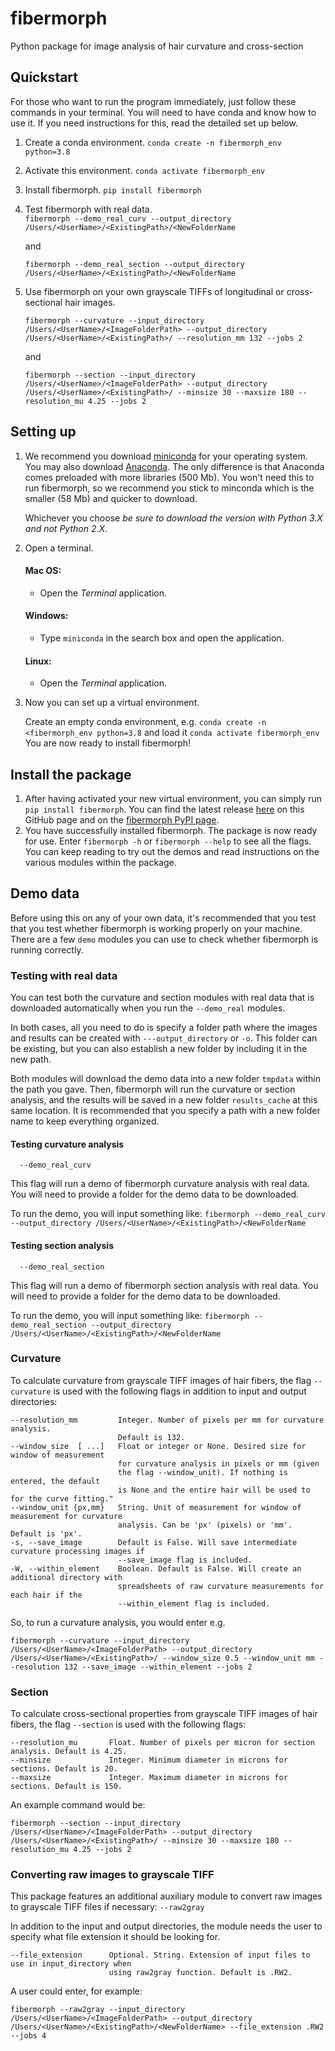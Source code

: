 ﻿# fibermorph


Python package for image analysis of hair curvature and cross-section

## Quickstart
For those who want to run the program immediately, just follow these commands in your terminal. You will need to have conda and know how to use it. If you need instructions for this, read the detailed set up below.

1. Create a conda environment.
`conda create -n fibermorph_env python=3.8`
2. Activate this environment.
`conda activate fibermorph_env`
3. Install fibermorph.
`pip install fibermorph`
4. Test fibermorph with real data.  
`fibermorph --demo_real_curv --output_directory /Users/<UserName>/<ExistingPath>/<NewFolderName`

	and  

	`fibermorph --demo_real_section --output_directory /Users/<UserName>/<ExistingPath>/<NewFolderName`
5. Use fibermorph on your own grayscale TIFFs of longitudinal or cross-sectional hair images.  

	`fibermorph --curvature --input_directory /Users/<UserName>/<ImageFolderPath> --output_directory /Users/<UserName>/<ExistingPath>/ --resolution_mm 132 --jobs 2`  

	and

	`fibermorph --section --input_directory /Users/<UserName>/<ImageFolderPath> --output_directory /Users/<UserName>/<ExistingPath>/ --minsize 30 --maxsize 180 --resolution_mu 4.25 --jobs 2`


## Setting up
1. We recommend you download [miniconda](https://docs.conda.io/en/latest/miniconda.html) for your operating system.
	You may also download [Anaconda](https://docs.anaconda.com/anaconda/install/). The only difference is that Anaconda comes preloaded with more libraries (500 Mb). You won't need this to run fibermorph, so we recommend you stick to minconda which is the smaller (58 Mb) and quicker to download.

	Whichever you choose *be sure to download the version with Python 3.X and not Python 2.X*.
2. Open a terminal.
	#### Mac OS:
	- Open the *Terminal* application.
	#### Windows:
	- Type `miniconda` in the search box and open the application.
	#### Linux:
	- Open the *Terminal* application.
3.  Now you can set up a virtual environment.

	Create an empty conda environment, e.g. `conda create -n <fibermorph_env python=3.8` and load it `conda activate fibermorph_env`
	You are now ready to install fibermorph!

## Install the package

1. After having activated your new virtual environment, you can simply run `pip install fibermorph`.
	You can find the latest release [here](https://github.com/tinalasisi/fibermorph/) on this GitHub page and on the [fibermorph PyPI page](https://pypi.org/project/fibermorph/).
2. You have successfully installed fibermorph.
	The package is now ready for use. Enter `fibermorph -h` or `fibermorph --help` to see all the flags. You can keep reading to try out the demos and read instructions on the various modules within the package.

## Demo data
Before using this on any of your own data, it's recommended that you test that you test whether fibermorph is working properly on your machine. There are a few `demo` modules you can use to check whether fibermorph is running correctly.

### Testing with real data
You can test both the curvature and section modules with real data that is downloaded automatically when you run the `--demo_real` modules.

In both cases, all you need to do is specify a folder path where the images and results can be created with `---output_directory` or `-o`. This folder can be existing, but you can also establish a new folder by including it in the new path.

Both modules will download the demo data into a new folder `tmpdata` within the path you gave. Then, fibermorph will run the curvature or section analysis, and the results  will be saved in a new folder `results_cache` at this same location. It is recommended that you specify a path with a new folder name to keep everything organized.

#### Testing curvature analysis
`  --demo_real_curv`

This flag will run  a demo of fibermorph curvature analysis with real data. You will need to provide a folder for the demo data to be downloaded.

To run the demo, you will input something like:
`fibermorph --demo_real_curv --output_directory /Users/<UserName>/<ExistingPath>/<NewFolderName`

#### Testing section analysis
`  --demo_real_section`

This flag will run  a demo of fibermorph section analysis with real data. You will need to provide a folder for the demo data to be downloaded.

To run the demo, you will input something like:
`fibermorph --demo_real_section --output_directory /Users/<UserName>/<ExistingPath>/<NewFolderName`

### Curvature
To calculate curvature from grayscale TIFF images of hair fibers, the flag `--curvature` is used with the following flags in addition to input and output directories:
```
--resolution_mm       	Integer. Number of pixels per mm for curvature analysis.
						Default is 132.
--window_size  [ ...] 	Float or integer or None. Desired size for window of measurement
						for curvature analysis in pixels or mm (given
						the flag --window_unit). If nothing is entered, the default
						is None and the entire hair will be used to for the curve fitting."
--window_unit {px,mm}	String. Unit of measurement for window of measurement for curvature
                      	analysis. Can be 'px' (pixels) or 'mm'. Default is 'px'.
-s, --save_image      	Default is False. Will save intermediate curvature processing images if
                      	--save_image flag is included.
-W, --within_element  	Boolean. Default is False. Will create an additional directory with
                      	spreadsheets of raw curvature measurements for each hair if the
                      	--within_element flag is included.

```

So, to run a curvature analysis, you would enter e.g.
```
fibermorph --curvature --input_directory /Users/<UserName>/<ImageFolderPath> --output_directory /Users/<UserName>/<ExistingPath>/ --window_size 0.5 --window_unit mm --resolution 132 --save_image --within_element --jobs 2
```

### Section
To calculate cross-sectional properties from grayscale TIFF images of hair fibers, the flag `--section` is used with the following flags:
```
--resolution_mu       Float. Number of pixels per micron for section analysis. Default is 4.25.
--minsize             Integer. Minimum diameter in microns for sections. Default is 20.
--maxsize             Integer. Maximum diameter in microns for sections. Default is 150.

```

An example command would be:
```
fibermorph --section --input_directory /Users/<UserName>/<ImageFolderPath> --output_directory /Users/<UserName>/<ExistingPath>/ --minsize 30 --maxsize 180 --resolution_mu 4.25 --jobs 2
```


### Converting raw images to grayscale TIFF
This package features an additional auxiliary module to convert raw images to grayscale TIFF files if necessary: `--raw2gray`

In addition to the input and output directories, the module needs the user to specify what file extension it should be looking for.

```
--file_extension      Optional. String. Extension of input files to use in input_directory when
                      using raw2gray function. Default is .RW2.

```

A user could enter, for example:
```
fibermorph --raw2gray --input_directory /Users/<UserName>/<ImageFolderPath> --output_directory /Users/<UserName>/<ExistingPath>/<NewFolderName> --file_extension .RW2 --jobs 4
```

